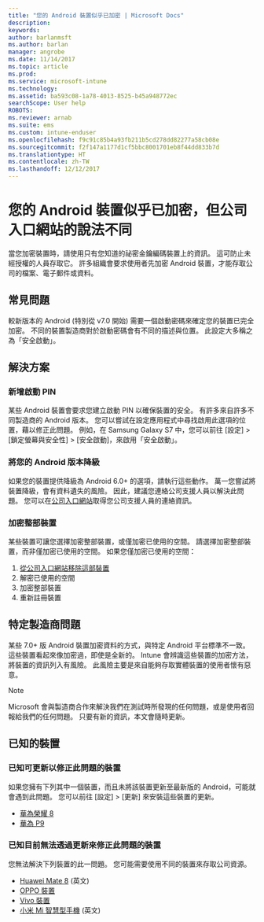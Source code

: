```yaml
---
title: "您的 Android 裝置似乎已加密 | Microsoft Docs"
description: 
keywords: 
author: barlanmsft
ms.author: barlan
manager: angrobe
ms.date: 11/14/2017
ms.topic: article
ms.prod: 
ms.service: microsoft-intune
ms.technology: 
ms.assetid: ba593c08-1a78-4013-8525-b45a948772ec
searchScope: User help
ROBOTS: 
ms.reviewer: arnab
ms.suite: ems
ms.custom: intune-enduser
ms.openlocfilehash: f9c91c85b4a93fb211b5cd278dd82277a58cb08e
ms.sourcegitcommit: f2f147a1177d1cf5bbc8001701eb8f44dd833b7d
ms.translationtype: HT
ms.contentlocale: zh-TW
ms.lasthandoff: 12/12/2017
---
```

# <a name="your-android-device-seems-to-be-encrypted-but-company-portal-says-otherwise"></a>您的 Android 裝置似乎已加密，但公司入口網站的說法不同

當您加密裝置時，請使用只有您知道的祕密金鑰編碼裝置上的資訊。 這可防止未經授權的人員存取它。 許多組織會要求使用者先加密 Android 裝置，才能存取公司的檔案、電子郵件或資料。

## <a name="common-issues"></a>常見問題

較新版本的 Android (特別從 v7.0 開始) 需要一個啟動密碼來確定您的裝置已完全加密。 不同的裝置製造商對於啟動密碼會有不同的描述與位置。 此設定大多稱之為「安全啟動」。 

## <a name="solutions"></a>解決方案

### <a name="add-a-startup-pin"></a>新增啟動 PIN

某些 Android 裝置會要求您建立啟動 PIN 以確保裝置的安全。 有許多來自許多不同製造商的 Android 版本。 您可以嘗試在設定應用程式中尋找啟用此選項的位置，藉以修正此問題。 例如，在 Samsung Galaxy S7 中，您可以前往 [設定] > [鎖定螢幕與安全性] > [安全啟動]，來啟用「安全啟動」。  

### <a name="downgrade-your-version-of-android"></a>將您的 Android 版本降級

如果您的裝置提供降級為 Android 6.0+ 的選項，請執行這些動作。 萬一您嘗試將裝置降級，會有資料遺失的風險。 因此，建議您連絡公司支援人員以解決此問題。 您可以在[公司入口網站](https://portal.manage.microsoft.com#HelpDeskDialog)取得您公司支援人員的連絡資訊。

### <a name="encrypt-the-entire-device"></a>加密整部裝置

某些裝置可讓您選擇加密整部裝置，或僅加密已使用的空間。 請選擇加密整部裝置，而非僅加密已使用的空間。 如果您僅加密已使用的空間：

1. [從公司入口網站移除這部裝置](unenroll-your-device-from-intune-android.md)
2. 解密已使用的空間
3. 加密整部裝置
4. 重新註冊裝置

## <a name="specific-manufacturer-issues"></a>特定製造商問題

某些 7.0+ 版 Android 裝置加密資料的方式，與特定 Android 平台標準不一致。 這些裝置看起來像加密過，即使是全新的。 Intune 會辨識這些裝置的加密方法，將裝置的資訊列入有風險。 此風險主要是來自能夠存取實體裝置的使用者懷有惡意。

> [!Note]
> Microsoft 會與製造商合作來解決我們在測試時所發現的任何問題，或是使用者回報給我們的任何問題。 只要有新的資訊，本文會隨時更新。 

## <a name="known-devices"></a>已知的裝置

### <a name="known-devices-that-can-be-updated-to-fix-this-issue"></a>已知可更新以修正此問題的裝置

如果您擁有下列其中一個裝置，而且未將該裝置更新至最新版的 Android，可能就會遇到此問題。 您可以前往 [設定] > [更新] 來安裝這些裝置的更新。 

- [華為榮耀 8](http://consumer.huawei.com/en/support/mobile-phones/honor8_en-sup.htm)
- [華為 P9](http://consumer.huawei.com/en/phones/p9/)

### <a name="known-devices-that-currently-cannot-be-updated-to-fix-this-issue"></a>已知目前無法透過更新來修正此問題的裝置

您無法解決下列裝置的此一問題。 您可能需要使用不同的裝置來存取公司資源。 

- [Huawei Mate 8](https://consumer.huawei.com/en/mobile-phones/mate8/index.htm) \(英文\)
- [OPPO 裝置](http://www.oppo.com/en/smartphones)
- [Vivo 裝置](https://www.vivo.co.in)
- [小米 Mi 智慧型手機](https://xiaomi-mi.com/mi-smartphones/) \(英文\)
